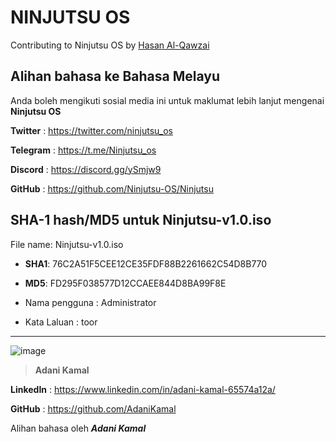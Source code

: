 # NINJUTSU OS

Contributing to Ninjutsu OS by [Hasan Al-Qawzai](https://www.linkedin.com/in/alqawzai/)

## Alihan bahasa ke Bahasa Melayu

Anda boleh mengikuti sosial media ini untuk maklumat lebih lanjut mengenai **Ninjutsu OS**

**Twitter** : https://twitter.com/ninjutsu_os

**Telegram** : https://t.me/Ninjutsu_os

**Discord** : https://discord.gg/ySmjw9

**GitHub** : https://github.com/Ninjutsu-OS/Ninjutsu

## SHA-1 hash/MD5 untuk **Ninjutsu-v1.0.iso**

File name: Ninjutsu-v1.0.iso

* **SHA1**: 76C2A51F5CEE12CE35FDF88B2261662C54D8B770
* **MD5**: FD295F038577D12CCAEE844D8BA99F8E

* Nama pengguna : Administrator
* Kata Laluan : toor

_______________________________________________________________________________________________________________________

![image](https://user-images.githubusercontent.com/44063862/82138469-44ab3580-9853-11ea-89d5-d5ab893cca10.png)

> **Adani Kamal**

**LinkedIn** : https://www.linkedin.com/in/adani-kamal-65574a12a/

**GitHub** : https://github.com/AdaniKamal

Alihan bahasa oleh **_Adani Kamal_**
